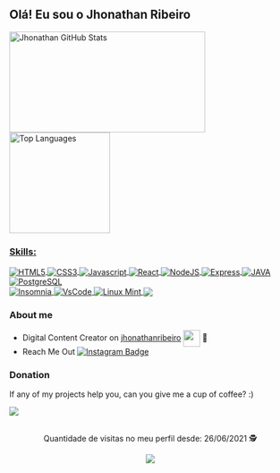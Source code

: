 ## Olá! Eu sou o Jhonathan Ribeiro

<div style="display: inline_block">
 <a href="https://github.com/JhonathanRibeiro">
  <img height="180em" width="350px" src="https://github-readme-stats.vercel.app/api?username=JhonathanRibeiro&show_icons=true&theme=tokyonight&include_all_commits=true&count_private=true" alt="Jhonathan GitHub Stats" title="Jhonathan GitHub Stats" />
  <img height="180em" src="https://github-readme-stats.vercel.app/api/top-langs/?username=JhonathanRibeiro&theme=tokyonight&hide_border=true&layout=compact" alt="Top Languages" title="Top Languages" />
</div>

### Skills:  
 <div style="display: inline_block">
    <a href="https://jhonathanribeiro.netlify.app">
     <img align="center" alt="HTML5" src="https://img.shields.io/badge/HTML5-E34F26?style=for-the-badge&logo=html5&logoColor=white">
     <img align="center" alt="CSS3" src="https://img.shields.io/badge/CSS3-1572B6?style=for-the-badge&logo=css3&logoColor=white">
     <img align="center" alt="Javascript" src="https://img.shields.io/badge/JavaScript-323330?style=for-the-badge&logo=javascript&logoColor=F7DF1E">
     <img align="center" alt="React" src="https://img.shields.io/badge/React-cyan?style=for-the-badge&logo=react&logoColor=black">
     <img align="center" alt="NodeJS" src="https://img.shields.io/badge/NodeJS-03AC13?style=for-the-badge&logo=node.js&logoColor=white">
     <img align="center" alt="Express" src="https://img.shields.io/badge/Express-gray?style=for-the-badge&logo=express&logoColor=white">
     <img align="center" alt="JAVA" src="https://img.shields.io/badge/JAVA-red?style=for-the-badge&logo=java&logoColor=white">
     <img align="center" alt="PostgreSQL" src="https://img.shields.io/badge/PostgreSQL-blue?style=for-the-badge&logo=postgresql&logoColor=white"><br>
     <img align="center" alt="Insomnia" src="https://img.shields.io/badge/Insomnia-purple?style=for-the-badge&logo=insomnia&logoColor=white">
     <img align="center" alt="VsCode" src="https://img.shields.io/badge/VsCode-blue?style=for-the-badge&logo=visualstudio&logoColor=white">  
     <img align="center" alt="Linux Mint" src="https://img.shields.io/badge/Linux-black?style=for-the-badge&logo=linux&logoColor=white">
     <img align="center" alt"Python" src="https://img.shields.io/badge/Python-002e63?style=for-the-badge&logo=python&logoColor=ffe135">
    </a>
 </div>

### About me
- Digital Content Creator on [jhonathanribeiro](https://jhonathanribeiro.netlify.app) <img src="https://user-images.githubusercontent.com/37172038/113800681-c1762500-972d-11eb-8572-69d3f34ca121.png" width="30" align="center" /> :purple_heart:
- Reach Me Out [![Instagram Badge](https://img.shields.io/badge/-Instagram-B353A5?style=flat-square&labelColor=B353A5&logo=instagram&logoColor=white&link=https://www.instagram.com/jhonathan.rb)](https://www.instagram.com/jhonathan.rb)

### Donation
<div>
  <p> If any of my projects help you, can you give me a cup of coffee? :) </p>
  <a href="https://www.paypal.com/donate/?business=5T6AA4WMAXNSU&no_recurring=0&currency_code=BRL">
    <img src="https://img.shields.io/badge/Donate-ffd268?style=for-the-badge&logo=donation&logoColor=white">
  </a>
</div>
<br>

<p align="center">
 Quantidade de visitas no meu perfil desde: 26/06/2021 🕵️ <br></p>
<p align="center"> 
   <img alingn="center" src="https://profile-counter.glitch.me/JhonathanRibeiro/count.svg" /></p>
